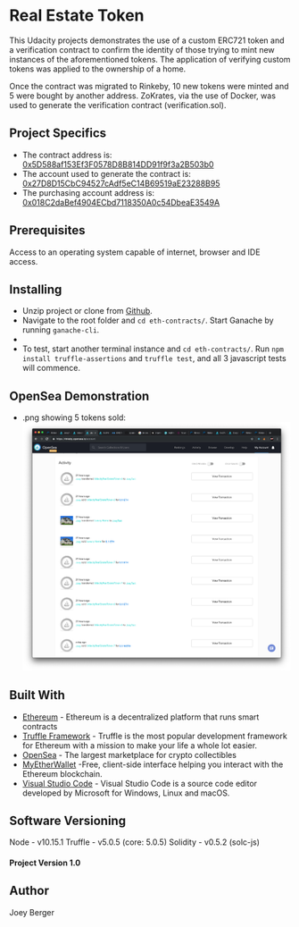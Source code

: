 # Real Estate Token

This Udacity projects demonstrates the use of a custom ERC721 token and a verification contract to confirm the identity of those trying to mint new instances of the aforementioned tokens. The application of verifying custom tokens was applied to the ownership of a home. 

Once the contract was migrated to Rinkeby, 10 new tokens were minted and 5 were bought by another address. ZoKrates, via the use of Docker, was used to generate the verification contract (verification.sol).


## Project Specifics
* The contract address is: [0x5D588af153Ef3F0578D8B814DD91f9f3a2B503b0](https://rinkeby.etherscan.io/address/0x5D588af153Ef3F0578D8B814DD91f9f3a2B503b0)
* The account used to generate the contract is: [0x27D8D15CbC94527cAdf5eC14B69519aE23288B95](https://rinkeby.etherscan.io/address/0x27D8D15CbC94527cAdf5eC14B69519aE23288B95)
*  The purchasing account address is: [0x018C2daBef4904ECbd7118350A0c54DbeaE3549A](https://rinkeby.etherscan.io/address/0x018C2daBef4904ECbd7118350A0c54DbeaE3549A)

## Prerequisites
Access to an operating system capable of internet, browser and IDE access.

## Installing
* Unzip project or clone from [Github](https://github.com/joeyBerger/Real-Estate-Token).
* Navigate to the root folder and `cd eth-contracts/`. Start Ganache by running `ganache-cli`.
* 
* To test, start another terminal instance and `cd eth-contracts/`. Run `npm install truffle-assertions` and `truffle test`, and all 3 javascript tests will commence.

## OpenSea Demonstration
* .png showing 5 tokens sold:
![OpenSeaRef](OpenSeaRef.png)


## Built With

* [Ethereum](https://www.ethereum.org/) - Ethereum is a decentralized platform that runs smart contracts
* [Truffle Framework](http://truffleframework.com/) - Truffle is the most popular development framework for Ethereum with a mission to make your life a whole lot easier.
* [OpenSea](https://opensea.io) - The largest marketplace for crypto collectibles
* [MyEtherWallet](https://www.myetherwallet.com/) -Free, client-side interface helping you interact with the Ethereum blockchain.
* [Visual Studio Code](https://code.visualstudio.com) - Visual Studio Code is a source code editor developed by Microsoft for Windows, Linux and macOS.

## Software Versioning
Node  - v10.15.1
Truffle - v5.0.5 (core: 5.0.5)
Solidity - v0.5.2 (solc-js)

#### Project Version 1.0

## Author

Joey Berger
